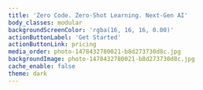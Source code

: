 ```yaml
---
title: 'Zero Code. Zero-Shot Learning. Next-Gen AI'
body_classes: modular
backgroundScreenColor: 'rgba(16, 16, 16, 0.00)'
actionButtonLabel: 'Get Started'
actionButtonLink: pricing
media_order: photo-1478432780021-b8d273730d8c.jpg
backgroundImage: photo-1478432780021-b8d273730d8c.jpg
cache_enable: false
theme: dark
---
```


